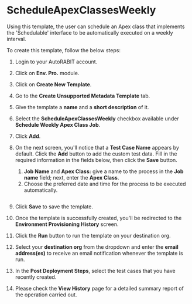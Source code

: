 # ScheduleApexClassesWeekly

Using this template, the user can schedule an Apex class that implements the 'Schedulable' interface to be automatically executed on a weekly interval.

To create this template, follow the below steps:

1. Login to your AutoRABIT account.
2. Click on **Env. Pro.** module.
3. Click on **Create New Template**.
4. Go to the **Create Unsupported Metadata Template** tab.
5. Give the template a **name** and a **short description** of it.
6. Select the **ScheduleApexClassesWeekly** checkbox available under **Schedule Weekly Apex Class Job**.
7. Click **Add**.
8.  On the next screen, you'll notice that a **Test Case Name** appears by default. Click the **Add** button to add the custom test data. Fill in the required information in the fields below, then click the **Save** button.

    1. **Job Name** and **Apex Class:** give a name to the process in the **Job name** field; next, enter the **Apex Class**.
    2. Choose the preferred date and time for the process to be executed automatically.

    <figure><img src="https://cdn.document360.io/8711f4e7-c040-4616-aac9-d947f87e4619/Images/Documentation/image-1632133868087.png" alt=""><figcaption></figcaption></figure>
9. Click **Save** to save the template.
10. Once the template is successfully created, you'll be redirected to the **Environment Provisioning History** screen.
11. Click the **Run** button to run the template on your destination org.
12. Select your **destination org** from the dropdown and enter the **email address(es)** to receive an email notification whenever the template is run.
13. In the **Post Deployment Steps**, select the test cases that you have recently created.&#x20;
14. Please check the **View History** page for a detailed summary report of the operation carried out.

